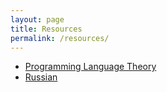 ```yaml
---
layout: page
title: Resources
permalink: /resources/
---
```


* [Programming Language Theory](/pl-resources)
* [Russian](/ru-resources)